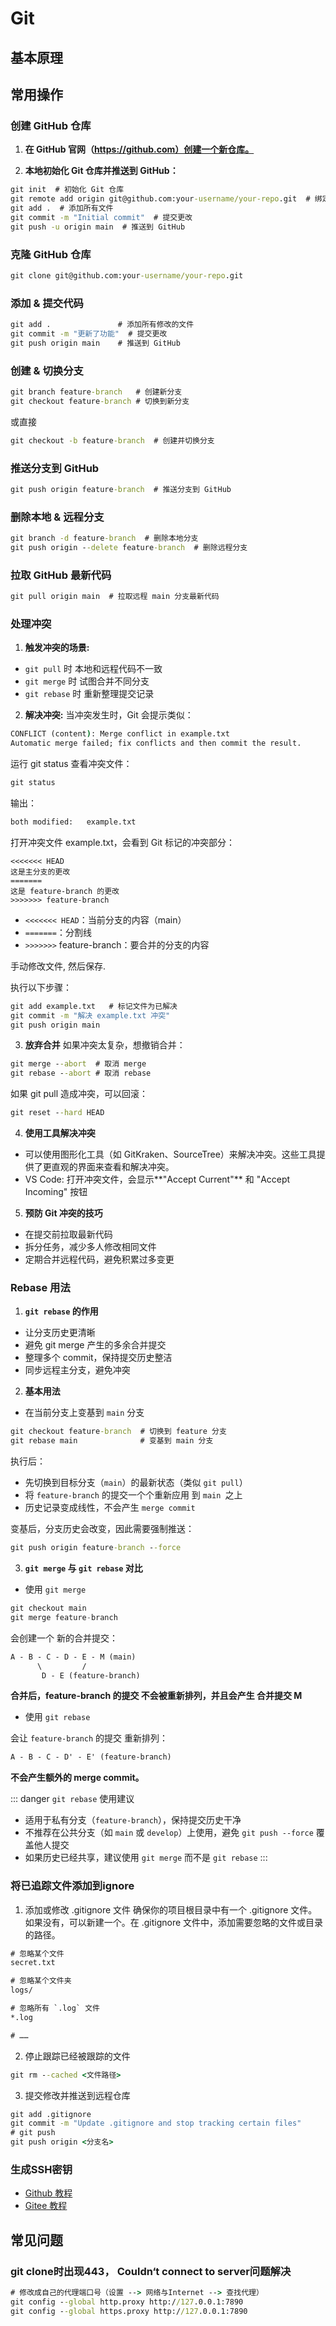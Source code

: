 # Git

## 基本原理

## 常用操作

### 创建 GitHub 仓库

1. **在 GitHub 官网（https://github.com）创建一个新仓库。**

2. **本地初始化 Git 仓库并推送到 GitHub：**
``` cmd
git init  # 初始化 Git 仓库
git remote add origin git@github.com:your-username/your-repo.git  # 绑定远程仓库
git add .  # 添加所有文件
git commit -m "Initial commit"  # 提交更改
git push -u origin main  # 推送到 GitHub
```

### 克隆 GitHub 仓库
``` cmd
git clone git@github.com:your-username/your-repo.git 
```

### 添加 & 提交代码
``` cmd
git add .               # 添加所有修改的文件
git commit -m "更新了功能"  # 提交更改
git push origin main    # 推送到 GitHub
```

### 创建 & 切换分支
``` cmd
git branch feature-branch   # 创建新分支
git checkout feature-branch # 切换到新分支
```

或直接

``` cmd
git checkout -b feature-branch  # 创建并切换分支
```

### 推送分支到 GitHub
``` cmd
git push origin feature-branch  # 推送分支到 GitHub
```

### 删除本地 & 远程分支
``` cmd
git branch -d feature-branch  # 删除本地分支
git push origin --delete feature-branch  # 删除远程分支
```

### 拉取 GitHub 最新代码
``` cmd
git pull origin main  # 拉取远程 main 分支最新代码
```

### 处理冲突
1. **触发冲突的场景:**
- `git pull` 时 本地和远程代码不一致
- `git merge` 时 试图合并不同分支
- `git rebase` 时 重新整理提交记录

2. **解决冲突:**
当冲突发生时，Git 会提示类似：

``` cmd
CONFLICT (content): Merge conflict in example.txt
Automatic merge failed; fix conflicts and then commit the result.
```

运行 git status 查看冲突文件：

``` cmd
git status
```

输出：

``` cmd
both modified:   example.txt
```

打开冲突文件 example.txt，会看到 Git 标记的冲突部分：

``` text
<<<<<<< HEAD
这是主分支的更改
=======
这是 feature-branch 的更改
>>>>>>> feature-branch
```

- `<<<<<<< HEAD`：当前分支的内容（main）
- `=======`：分割线
- `>>>>>>>` feature-branch：要合并的分支的内容

手动修改文件, 然后保存.

执行以下步骤：
``` cmd
git add example.txt   # 标记文件为已解决
git commit -m "解决 example.txt 冲突"
git push origin main
```

3. **放弃合并**
如果冲突太复杂，想撤销合并：
``` cmd
git merge --abort  # 取消 merge
git rebase --abort # 取消 rebase
```

如果 git pull 造成冲突，可以回滚：
``` cmd
git reset --hard HEAD
```

4. **使用工具解决冲突**
- 可以使用图形化工具（如 GitKraken、SourceTree）来解决冲突。这些工具提供了更直观的界面来查看和解决冲突。
- VS Code: 打开冲突文件，会显示**"Accept Current"** 和 "Accept Incoming" 按钮

5. **预防 Git 冲突的技巧**
- 在提交前拉取最新代码
- 拆分任务，减少多人修改相同文件
- 定期合并远程代码，避免积累过多变更

### Rebase 用法

1. **`git rebase` 的作用**
- 让分支历史更清晰
- 避免 git merge 产生的多余合并提交
- 整理多个 commit，保持提交历史整洁
- 同步远程主分支，避免冲突

2. **基本用法**
- 在当前分支上变基到 `main` 分支

``` cmd
git checkout feature-branch  # 切换到 feature 分支
git rebase main              # 变基到 main 分支
```

执行后：

- 先切换到目标分支（`main`）的最新状态（类似 `git pull`）
- 将 `feature-branch` 的提交一个个重新应用 到 `main `之上
- 历史记录变成线性，不会产生 `merge commit`

变基后，分支历史会改变，因此需要强制推送：

``` cmd
git push origin feature-branch --force
```

3. **`git merge` 与 `git rebase` 对比**

- 使用 `git merge`

``` c#
git checkout main
git merge feature-branch
```

会创建一个 新的合并提交：

``` txt
A - B - C - D - E - M (main)
      \         /
       D - E (feature-branch)
```

**合并后，feature-branch 的提交 不会被重新排列，并且会产生 合并提交 M**

- 使用 `git rebase`

会让 `feature-branch` 的提交 重新排列：

``` txt
A - B - C - D' - E' (feature-branch)
```

**不会产生额外的 merge commit。**

::: danger `git rebase` 使用建议
- 适用于私有分支（`feature-branch`），保持提交历史干净
- 不推荐在公共分支（如 `main` 或 `develop`）上使用，避免 `git push --force` 覆盖他人提交
- 如果历史已经共享，建议使用 `git merge` 而不是 `git rebase`
:::

### 将已追踪文件添加到ignore

1. 添加或修改 .gitignore 文件
确保你的项目根目录中有一个 .gitignore 文件。如果没有，可以新建一个。在 .gitignore 文件中，添加需要忽略的文件或目录的路径。
```cmd
# 忽略某个文件
secret.txt

# 忽略某个文件夹
logs/

# 忽略所有 `.log` 文件
*.log

# ……
```

2. 停止跟踪已经被跟踪的文件

```cmd
git rm --cached <文件路径>
```

3. 提交修改并推送到远程仓库

```cmd
git add .gitignore
git commit -m "Update .gitignore and stop tracking certain files"
# git push
git push origin <分支名> 
```

### 生成SSH密钥

- [Github 教程](https://docs.github.com/zh/authentication/connecting-to-github-with-ssh/generating-a-new-ssh-key-and-adding-it-to-the-ssh-agent)
- [Gitee 教程](https://gitee.com/help/articles/4181#article-header0)


## 常见问题

### git clone时出现443， Couldn‘t connect to server问题解决

``` cmd
# 修改成自己的代理端口号（设置 --> 网络与Internet --> 查找代理）
git config --global http.proxy http://127.0.0.1:7890
git config --global https.proxy http://127.0.0.1:7890
```